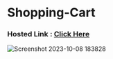 # Shopping-Cart

### Hosted Link : <a href="https://lok-ii.github.io/Shopping-Cart/">Click Here</a>

![Screenshot 2023-10-08 183828](https://github.com/Lok-ii/Shopping-Cart/assets/129180844/2dbdcf3f-7cf5-45f1-8c06-929ce178e9cf)
